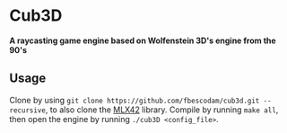 # Cub3D
**A raycasting game engine based on Wolfenstein 3D's engine from the 90's**

## Usage
Clone by using `git clone https://github.com/fbescodam/cub3d.git --recursive`, to also clone the [MLX42](https://github.com/codam-coding-college/MLX42) library.
Compile by running `make all`, then open the engine by running `./cub3D <config_file>`.
